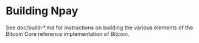 Building Npay
================

See doc/build-*.md for instructions on building the various
elements of the Bitcoin Core reference implementation of Bitcoin.
